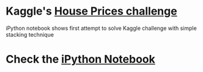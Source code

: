 # Kaggle's [House Prices challenge](https://www.kaggle.com/c/house-prices-advanced-regression-techniques)

iPython notebook shows first attempt to solve Kaggle challenge with simple stacking technique

# Check the [iPython Notebook](https://github.com/subpath/Stacked_regression/blob/master/Stacking%20Regression.ipynb)

